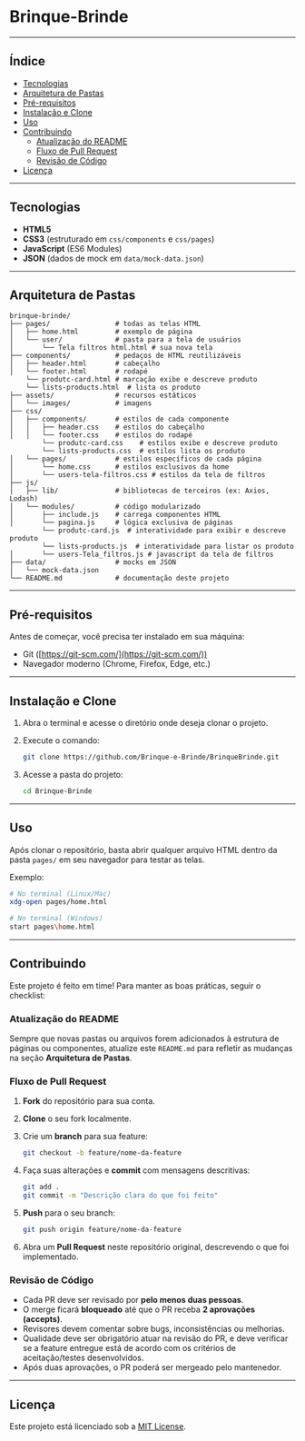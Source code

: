 # Brinque-Brinde


---

## Índice

- [Tecnologias](#tecnologias)
- [Arquitetura de Pastas](#arquitetura-de-pastas)
- [Pré-requisitos](#pré-requisitos)
- [Instalação e Clone](#instalação-e-clone)
- [Uso](#uso)
- [Contribuindo](#contribuindo)
  - [Atualização do README](#atualização-do-readme)
  - [Fluxo de Pull Request](#fluxo-de-pull-request)
  - [Revisão de Código](#revisão-de-código)
- [Licença](#licença)

---

## Tecnologias

- **HTML5**
- **CSS3** (estruturado em `css/components` e `css/pages`)
- **JavaScript** (ES6 Modules)
- **JSON** (dados de mock em `data/mock-data.json`)

---

## Arquitetura de Pastas

```plaintext
brinque-brinde/
├── pages/                # todas as telas HTML
│   ├── home.html         # exemplo de página
│   └── user/             # pasta para a tela de usuários
│       └── Tela filtros html.html # sua nova tela
├── components/           # pedaços de HTML reutilizáveis
│   ├── header.html       # cabeçalho
│   └── footer.html       # rodapé
    └── produtc-card.html # marcação exibe e descreve produto
    └── lists-products.html  # lista os produto 
├── assets/               # recursos estáticos
│   └── images/           # imagens
├── css/
│   ├── components/       # estilos de cada componente
│   │   ├── header.css    # estilos do cabeçalho
│   │   └── footer.css    # estilos do rodapé
        └── produtc-card.css    # estilos exibe e descreve produto
        └── lists-products.css  # estilos lista os produto 
│   └── pages/            # estilos específicos de cada página
│       └── home.css      # estilos exclusivos da home
│       └── users-tela-filtros.css # estilos da tela de filtros
├── js/
│   ├── lib/              # bibliotecas de terceiros (ex: Axios, Lodash)
│   └── modules/          # código modularizado
│       ├── include.js    # carrega componentes HTML
│       └── pagina.js     # lógica exclusiva de páginas
        └── produtc-card.js  # interatividade para exibir e descreve produto
        └── lists-products.js  # interatividade para listar os produto 
│       └── users-Tela_filtros.js # javascript da tela de filtros
├── data/                 # mocks em JSON
│   └── mock-data.json
└── README.md             # documentação deste projeto
```

---

## Pré-requisitos

Antes de começar, você precisa ter instalado em sua máquina:

- Git ([https://git-scm.com/](https://git-scm.com/))
- Navegador moderno (Chrome, Firefox, Edge, etc.)

---

## Instalação e Clone

1. Abra o terminal e acesse o diretório onde deseja clonar o projeto.

2. Execute o comando:

   ```bash
   git clone https://github.com/Brinque-e-Brinde/BrinqueBrinde.git
   ```

3. Acesse a pasta do projeto:

   ```bash
   cd Brinque-Brinde
   ```

---

## Uso

Após clonar o repositório, basta abrir qualquer arquivo HTML dentro da pasta `pages/` em seu navegador para testar as telas.

Exemplo:

```bash
# No terminal (Linux/Mac)
xdg-open pages/home.html

# No terminal (Windows)
start pages\home.html
```

---

## Contribuindo

Este projeto é feito em time! Para manter as boas práticas, seguir o checklist:

### Atualização do README

Sempre que novas pastas ou arquivos forem adicionados à estrutura de páginas ou componentes, atualize este `README.md` para refletir as mudanças na seção **Arquitetura de Pastas**.

### Fluxo de Pull Request

1. **Fork** do repositório para sua conta.

2. **Clone** o seu fork localmente.

3. Crie um **branch** para sua feature:

   ```bash
   git checkout -b feature/nome-da-feature
   ```

4. Faça suas alterações e **commit** com mensagens descritivas:

   ```bash
   git add .
   git commit -m "Descrição clara do que foi feito"
   ```

5. **Push** para o seu branch:

   ```bash
   git push origin feature/nome-da-feature
   ```

6. Abra um **Pull Request** neste repositório original, descrevendo o que foi implementado.

### Revisão de Código

- Cada PR deve ser revisado por **pelo menos duas pessoas**.
- O merge ficará **bloqueado** até que o PR receba **2 aprovações (accepts)**.
- Revisores devem comentar sobre bugs, inconsistências ou melhorias.
- Qualidade deve ser obrigatório atuar na revisão do PR, e deve verificar se a feature entregue está de acordo com os critérios de aceitação/testes desenvolvidos.
- Após duas aprovações, o PR poderá ser mergeado pelo mantenedor.

---

## Licença

Este projeto está licenciado sob a [MIT License](LICENSE).

